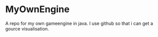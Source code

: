 MyOwnEngine
===========

A repo for my own gameengine in java. I use github so that i can get a gource visualisation.
